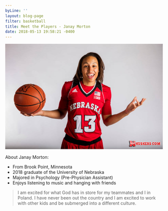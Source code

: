 ```yaml
---
byLine: ''
layout: blog-page
filter: basketball
title: Meet the Players - Janay Morton
date: 2018-05-13 19:58:21 -0400
---
```

![](/uploads/2018/05/13/janay2.jpg)

About Janay Morton:

* From Brook Point, Minnesota 
* 2018 graduate of the University of Nebraska
* Majored in Psychology (Pre-Physician Assistant)
* Enjoys listening to music and hanging with friends

> I am excited for what God has in store for my teammates and I in Poland. I have never been out the country and I am excited to work with other kids and be submerged into a different culture. 